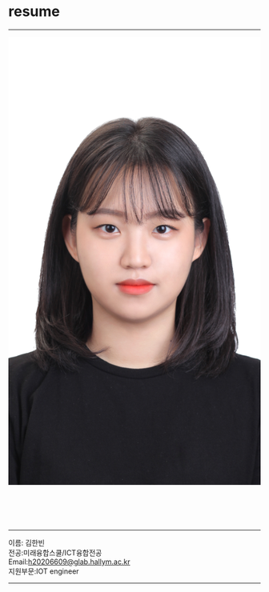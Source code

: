 # resume
---
![이력서사진](KHB.png)
<img scr=KHB.png height=70 widht=70>

---

이름: 김한빈   
전공:미래융합스쿨/ICT융합전공   
Email:h20206609@glab.hallym.ac.kr   
지원부문:IOT engineer   

---



